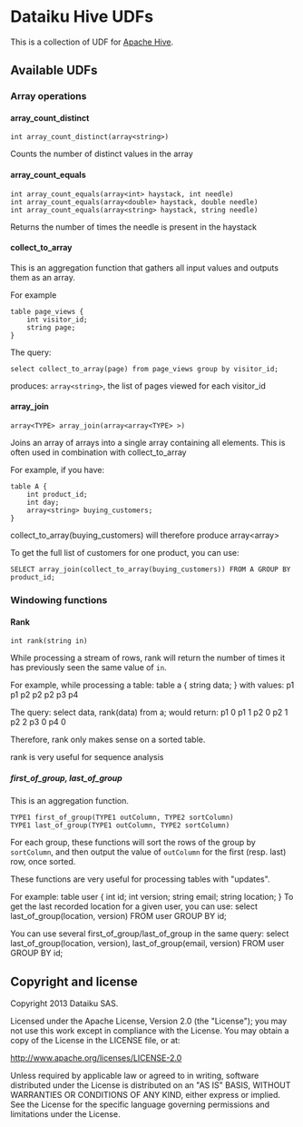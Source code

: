 # Dataiku Hive UDFs

This is a collection of UDF for [Apache Hive](http://apache.hive.org).

## Available UDFs

### Array operations

#### array_count_distinct

    int array_count_distinct(array<string>)

Counts the number of distinct values in the array

#### array_count_equals

    int array_count_equals(array<int> haystack, int needle)
    int array_count_equals(array<double> haystack, double needle)
    int array_count_equals(array<string> haystack, string needle)

Returns the number of times the needle is present in the haystack

#### collect_to_array

This is an aggregation function that gathers all input values and outputs them as an array.

For example

    table page_views {
        int visitor_id;
        string page;
    }

The query:

    select collect_to_array(page) from page_views group by visitor_id;

produces: `array<string>`, the list of pages viewed for each visitor_id

#### array_join

    array<TYPE> array_join(array<array<TYPE> >)

Joins an array of arrays into a single array containing all elements.
This is often used in combination with collect_to_array

For example, if you have:

    table A {
        int product_id;
        int day;
        array<string> buying_customers;
    }

collect_to_array(buying_customers) will therefore produce array<array<string>>

To get the full list of customers for one product, you can use:

    SELECT array_join(collect_to_array(buying_customers)) FROM A GROUP BY product_id;
    
### Windowing functions

#### Rank

    int rank(string in)
    
While processing a stream of rows, rank will return the number of times it has previously seen the same value of `in`.

For example, while processing a table:
    table a {
        string data;
    }
with values:
    p1
    p1
    p2
    p2
    p2
    p3
    p4

The query:
    select data, rank(data) from a;
would return:
    p1   0
    p1   1
    p2   0
    p2   1
    p2   2
    p3   0
    p4   0
    
Therefore, rank only makes sense on a sorted table.

rank is very useful for sequence analysis

##### first_of_group, last_of_group

This is an aggregation function.

    TYPE1 first_of_group(TYPE1 outColumn, TYPE2 sortColumn)
    TYPE1 last_of_group(TYPE1 outColumn, TYPE2 sortColumn)
    
For each group, these functions will sort the rows of the group by `sortColumn`, and then 
output the value of `outColumn` for the first (resp. last) row, once sorted.

These functions are very useful for processing tables with "updates".

For example:
    table user {
        int id;
        int version;
        string email;
        string location;
    }
To get the last recorded location for a given user, you can use:
    select last_of_group(location, version) FROM user GROUP BY id;

You can use several first_of_group/last_of_group in the same query:
    select last_of_group(location, version), last_of_group(email, version) FROM user GROUP BY id;



## Copyright and license

Copyright 2013 Dataiku SAS.

Licensed under the Apache License, Version 2.0 (the "License"); you may not use this work except in compliance with the License. You may obtain a copy of the License in the LICENSE file, or at:

http://www.apache.org/licenses/LICENSE-2.0

Unless required by applicable law or agreed to in writing, software distributed under the License is distributed on an "AS IS" BASIS, WITHOUT WARRANTIES OR CONDITIONS OF ANY KIND, either express or implied. See the License for the specific language governing permissions and limitations under the License. 

